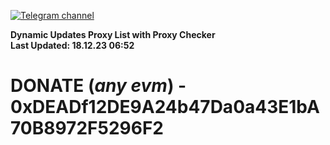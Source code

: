 [![Telegram channel](https://img.shields.io/endpoint?url=https://runkit.io/damiankrawczyk/telegram-badge/branches/master?url=https://t.me/n4z4v0d)](https://t.me/n4z4v0d) 

**Dynamic Updates Proxy List with Proxy Checker**  
**Last Updated: 18.12.23 06:52**

# DONATE (_any evm_) - 0xDEADf12DE9A24b47Da0a43E1bA70B8972F5296F2

